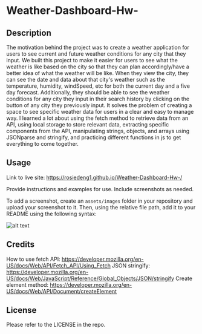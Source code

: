 # Weather-Dashboard-Hw-

## Description

The motivation behind the project was to create a weather application for users to see current and future weather conditions for any city that they input. We built this project to make it easier for users to see what the weather is like based on the city so that they can plan accordingly/have a better idea of what the weather will be like. When they view the city, they can see the date and data about that city's weather such as the temperature, humidity, windSpeed, etc for both the current day and a five day forecast. Additionally, they should be able to see the weather conditions for any city they input in their search history by clicking on the button of any city they previously input. It solves the problem of creating a space to see specific weather data for users in a clear and easy to manage way. I learned a lot about using the fetch method to retrieve data from an API, using local storage to store relevant data, extracting specific components from the API, manipulating strings, objects, and arrays using JSONparse and stringify, and practicing different functions in js to get everything to come together.  

## Usage
Link to live site: https://rosiedeng1.github.io/Weather-Dashboard-Hw-/

Provide instructions and examples for use. Include screenshots as needed.

To add a screenshot, create an `assets/images` folder in your repository and upload your screenshot to it. Then, using the relative file path, add it to your README using the following syntax:

![alt text](assets/images/screenshot.png)

## Credits

How to use fetch API: https://developer.mozilla.org/en-US/docs/Web/API/Fetch_API/Using_Fetch
JSON stringify: https://developer.mozilla.org/en-US/docs/Web/JavaScript/Reference/Global_Objects/JSON/stringify
Create element method: https://developer.mozilla.org/en-US/docs/Web/API/Document/createElement
## License

Please refer to the LICENSE in the repo.